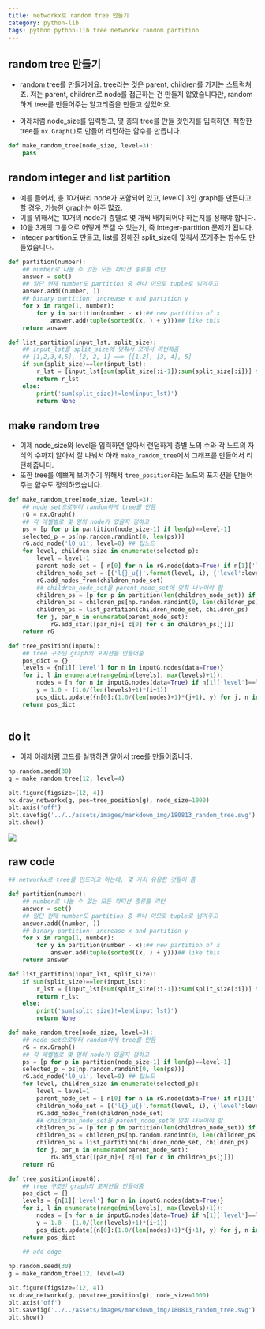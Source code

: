 ```yaml
---
title: networkx로 random tree 만들기 
category: python-lib
tags: python python-lib tree networkx random partition
---
```


## random tree 만들기 

- random tree를 만들거에요. tree라는 것은 parent, children를 가지는 스트럭쳐죠. 저는 parent, children로 node를 접근하는 건 만들지 않았습니다만, random 하게 tree를 만들어주는 알고리즘을 만들고 싶었어요. 

- 아래처럼 node_size를 입력받고, 몇 층의 tree를 만들 것인지를 입력하면, 적합한 tree를 `nx.Graph()`로 만들어 리턴하는 함수를 만듭니다. 

```python
def make_random_tree(node_size, level=3):
    pass
```

## random integer and list partition 

- 예를 들어서, 총 10개짜리 node가 포함되어 있고, level이 3인 graph를 만든다고 할 경우, 가능한 graph는 아주 많죠.
- 이를 위해서는 10개의 node가 층별로 몇 개씩 배치되어야 하는지를 정해야 합니다. 
- 10을 3개의 그룹으로 어떻게 쪼갤 수 있는가, 즉 integer-partition 문제가 됩니다. 
- integer partition도 만들고, list를 정해진 split_size에 맞춰서 쪼개주는 함수도 만들었습니다. 

```python
def partition(number):
    ## number로 나눌 수 있는 모든 파티션 종류를 리턴
    answer = set()
    ## 일단 현재 number도 partition 중 하나 이므로 tuple로 넘겨주고 
    answer.add((number, ))
    ## binary partition: increase x and partition y 
    for x in range(1, number):
        for y in partition(number - x):## new partition of x 
            answer.add(tuple(sorted((x, ) + y)))## like this
    return answer

def list_partition(input_lst, split_size):
    ## input_lst를 split_size에 맞춰서 쪼개서 리턴해줌
    ## [1,2,3,4,5], [2, 2, 1] ==> [[1,2], [3, 4], 5]
    if sum(split_size)==len(input_lst):
        r_lst = [input_lst[sum(split_size[:i-1]):sum(split_size[:i])] for i in range(1, len(split_size)+1)]
        return r_lst
    else:
        print('sum(split_size)!=len(input_lst)')
        return None


```

## make random tree

- 이제 node_size와 level을 입력하면 알아서 랜덤하게 층별 노의 수와 각 노드의 자식의 수까지 알아서 잘 나눠서 아래 `make_random_tree`에서 그래프를 만들어서 리턴해줍니다. 
- 또한 tree를 예쁘게 보여주기 위해서 `tree_position`라는 노드의 포지션을 만들어주는 함수도 정의하였습니다. 

```python
def make_random_tree(node_size, level=3):
    ## node set으로부터 random하게 tree를 만듬 
    rG = nx.Graph()
    ## 각 레벨별로 몇 명의 node가 있을지 정하고 
    ps = [p for p in partition(node_size-1) if len(p)==level-1]
    selected_p = ps[np.random.randint(0, len(ps))]
    rG.add_node('l0_u1', level=0) ## 탑노드 
    for level, children_size in enumerate(selected_p):
        level = level+1
        parent_node_set = [ n[0] for n in rG.node(data=True) if n[1]['level'] == level-1]
        children_node_set = [('l{}_u{}'.format(level, i), {'level':level}) for i in range(0, children_size)]
        rG.add_nodes_from(children_node_set)
        ## children_node_set을 parent_node_set에 맞춰 나누어야 함 
        children_ps = [p for p in partition(len(children_node_set)) if len(p)==len(parent_node_set)]
        children_ps = children_ps[np.random.randint(0, len(children_ps))]
        children_ps = list_partition(children_node_set, children_ps)
        for j, par_n in enumerate(parent_node_set):
            rG.add_star([par_n]+[ c[0] for c in children_ps[j]])
    return rG

def tree_position(inputG):
    ## tree 구조인 graph의 포지션을 만들어줌
    pos_dict = {}
    levels = {n[1]['level'] for n in inputG.nodes(data=True)}
    for i, l in enumerate(range(min(levels), max(levels)+1)):
        nodes = [n for n in inputG.nodes(data=True) if n[1]['level']==l]
        y = 1.0 - (1.0/(len(levels)+1)*(i+1))
        pos_dict.update({n[0]:(1.0/(len(nodes)+1)*(j+1), y) for j, n in enumerate(nodes)})
    return pos_dict
    
```

## do it

- 이제 아래처럼 코드를 실행하면 알아서 tree를 만들어줍니다.

```python
np.random.seed(30)
g = make_random_tree(12, level=4)

plt.figure(figsize=(12, 4))
nx.draw_networkx(g, pos=tree_position(g), node_size=1000)
plt.axis('off')
plt.savefig('../../assets/images/markdown_img/180813_random_tree.svg')
plt.show()
```

![](/assets/images/markdown_img/180813_random_tree.svg)

## raw code 

```python
## networkx로 tree를 만드려고 하는데, 몇 가지 유용한 것들이 좀 

def partition(number):
    ## number로 나눌 수 있는 모든 파티션 종류를 리턴
    answer = set()
    ## 일단 현재 number도 partition 중 하나 이므로 tuple로 넘겨주고 
    answer.add((number, ))
    ## binary partition: increase x and partition y 
    for x in range(1, number):
        for y in partition(number - x):## new partition of x 
            answer.add(tuple(sorted((x, ) + y)))## like this
    return answer

def list_partition(input_lst, split_size):
    if sum(split_size)==len(input_lst):
        r_lst = [input_lst[sum(split_size[:i-1]):sum(split_size[:i])] for i in range(1, len(split_size)+1)]
        return r_lst
    else:
        print('sum(split_size)!=len(input_lst)')
        return None

def make_random_tree(node_size, level=3):
    ## node set으로부터 random하게 tree를 만듬 
    rG = nx.Graph()
    ## 각 레벨별로 몇 명의 node가 있을지 정하고 
    ps = [p for p in partition(node_size-1) if len(p)==level-1]
    selected_p = ps[np.random.randint(0, len(ps))]
    rG.add_node('l0_u1', level=0) ## 탑노드 
    for level, children_size in enumerate(selected_p):
        level = level+1
        parent_node_set = [ n[0] for n in rG.node(data=True) if n[1]['level'] == level-1]
        children_node_set = [('l{}_u{}'.format(level, i), {'level':level}) for i in range(0, children_size)]
        rG.add_nodes_from(children_node_set)
        ## children_node_set을 parent_node_set에 맞춰 나누어야 함 
        children_ps = [p for p in partition(len(children_node_set)) if len(p)==len(parent_node_set)]
        children_ps = children_ps[np.random.randint(0, len(children_ps))]
        children_ps = list_partition(children_node_set, children_ps)
        for j, par_n in enumerate(parent_node_set):
            rG.add_star([par_n]+[ c[0] for c in children_ps[j]])
    return rG

def tree_position(inputG):
    ## tree 구조인 graph의 포지션을 만들어줌
    pos_dict = {}
    levels = {n[1]['level'] for n in inputG.nodes(data=True)}
    for i, l in enumerate(range(min(levels), max(levels)+1)):
        nodes = [n for n in inputG.nodes(data=True) if n[1]['level']==l]
        y = 1.0 - (1.0/(len(levels)+1)*(i+1))
        pos_dict.update({n[0]:(1.0/(len(nodes)+1)*(j+1), y) for j, n in enumerate(nodes)})
    return pos_dict
    
    ## add edge

np.random.seed(30)
g = make_random_tree(12, level=4)

plt.figure(figsize=(12, 4))
nx.draw_networkx(g, pos=tree_position(g), node_size=1000)
plt.axis('off')
plt.savefig('../../assets/images/markdown_img/180813_random_tree.svg')
plt.show()
```